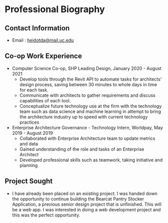 # Professional Biography
## Contact Information
* Email : heidotda@mail.uc.edu

## Co-op Work Experience
* Computer Science Co-op, SHP Leading Design, January 2020 - August 2021
  * Develop tools through the Revit API to automate tasks for architects’ design process, saving between 30 minutes to whole days in time for each task.
  *  Communicate with architects to gather requirements and discuss capabilities of each tool.
  *  Conceptualize future technology use at the firm with the technology team such as data science 
and machine learning in attempt to bring the architecture industry up to speed with current technology practices
* Enterprise Architecture Governance - Technology Intern, Worldpay, May 2019 - August 2019
  * Collaborated with Enterprise Architecture team to update metrics and data
  * Gained understanding of the role and tasks of an Enterprise Architect
  * Developed professional skills such as teamwork, taking initiative and planning

## Project Sought
* I have already been placed on an existing project. I was handed down the opportunity to continue building the Bearcat Pantry Stocker Application, a previous senior design project that is unfinished. This will be a web app. I was interested in doing a web development project and this was the perfect opportunity.
